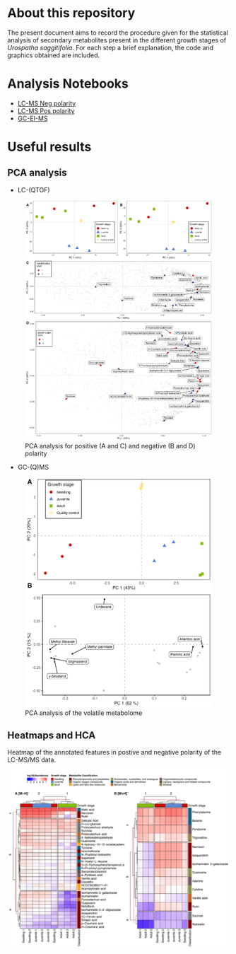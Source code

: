 
# About this repository

The present document aims to record the procedure given for the
statistical analysis of secondary metabolites present in the different
growth stages of *Urospatha saggitifolia*. For each step a brief
explanation, the code and graphics obtained are included.

# Analysis Notebooks

- [LC-MS Neg
  polarity](https://github.com/IKIAM-NPL/U_sagittifolia_tubers/blob/main/Noteboks/Neg_U_saggitifolia.md)
- [LC-MS Pos
  polarity](https://github.com/IKIAM-NPL/U_sagittifolia_tubers/blob/main/Noteboks/Pos_U_saggitifolia.md)
- [GC-EI-MS](https://github.com/IKIAM-NPL/U_sagittifolia_tubers/blob/main/Noteboks/EI_U_saggitifolia.md)

# Useful results

## PCA analysis

- LC-(QTOF)

<figure>
<img src="Plots/jpeg/Figure_1.jpeg"
alt="PCA analysis for positive (A and C) and negative (B and D) polarity" />
<figcaption aria-hidden="true">PCA analysis for positive (A and C) and
negative (B and D) polarity</figcaption>
</figure>

- GC-(Q)MS

<figure>
<img src="Plots/jpeg/Figure_3.jpeg"
alt="PCA analysis of the volatile metabolome" />
<figcaption aria-hidden="true">PCA analysis of the volatile
metabolome</figcaption>
</figure>

## Heatmaps and HCA

Heatmap of the annotated features in postive and negative polarity of
the LC-MS/MS data.

![](Plots/jpeg/heatmaps_AI.jpg)
